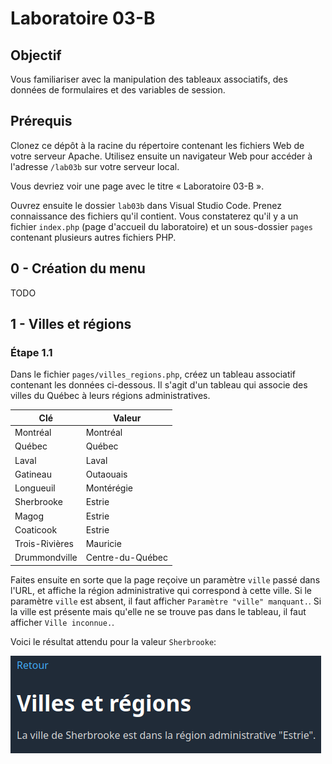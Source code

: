 # Laboratoire 03-B

## Objectif

Vous familiariser avec la manipulation des tableaux associatifs, des données de formulaires et des variables de session.

## Prérequis

Clonez ce dépôt à la racine du répertoire contenant les fichiers Web de votre serveur Apache. Utilisez ensuite un navigateur Web pour accéder à l'adresse `/lab03b` sur votre serveur local.

Vous devriez voir une page avec le titre « Laboratoire 03-B ».

Ouvrez ensuite le dossier `lab03b` dans Visual Studio Code. Prenez connaissance des fichiers qu'il contient. Vous constaterez qu'il y a un fichier `index.php` (page d'accueil du laboratoire) et un sous-dossier `pages` contenant plusieurs autres fichiers PHP.

## 0 - Création du menu

TODO

## 1 - Villes et régions

### Étape 1.1

Dans le fichier `pages/villes_regions.php`, créez un tableau associatif contenant les données ci-dessous. Il s'agit d'un tableau qui associe des villes du Québec à leurs régions administratives.

| Clé              | Valeur           |
|------------------|------------------|
| Montréal         | Montréal         |
| Québec           | Québec           |
| Laval            | Laval            |
| Gatineau         | Outaouais        |
| Longueuil        | Montérégie       |
| Sherbrooke       | Estrie           |
| Magog            | Estrie           |
| Coaticook        | Estrie           |
| Trois-Rivières   | Mauricie         |
| Drummondville    | Centre-du-Québec |

Faites ensuite en sorte que la page reçoive un paramètre `ville` passé dans l'URL, et affiche la région administrative qui correspond à cette ville. Si le paramètre `ville` est absent, il faut afficher `Paramètre "ville" manquant.`. Si la ville est présente mais qu'elle ne se trouve pas dans le tableau, il faut afficher `Ville inconnue.`.

Voici le résultat attendu pour la valeur `Sherbrooke`:

![](images-readme/villes-regions-1.png)
